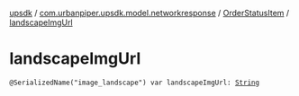 [upsdk](../../index.md) / [com.urbanpiper.upsdk.model.networkresponse](../index.md) / [OrderStatusItem](index.md) / [landscapeImgUrl](./landscape-img-url.md)

# landscapeImgUrl

`@SerializedName("image_landscape") var landscapeImgUrl: `[`String`](https://kotlinlang.org/api/latest/jvm/stdlib/kotlin/-string/index.html)
